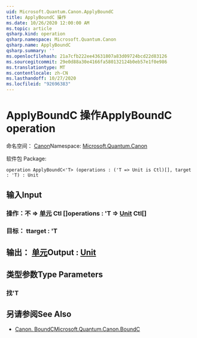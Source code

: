 ```yaml
---
uid: Microsoft.Quantum.Canon.ApplyBoundC
title: ApplyBoundC 操作
ms.date: 10/26/2020 12:00:00 AM
ms.topic: article
qsharp.kind: operation
qsharp.namespace: Microsoft.Quantum.Canon
qsharp.name: ApplyBoundC
qsharp.summary: ''
ms.openlocfilehash: 21a7cfb222ee43631807a83d09724bcd22d83126
ms.sourcegitcommit: 29e0d88a30e4166fa580132124b0eb57e1f0e986
ms.translationtype: MT
ms.contentlocale: zh-CN
ms.lasthandoff: 10/27/2020
ms.locfileid: "92696383"
---
```

# <a name="applyboundc-operation"></a><span data-ttu-id="36663-102">ApplyBoundC 操作</span><span class="sxs-lookup"><span data-stu-id="36663-102">ApplyBoundC operation</span></span>

<span data-ttu-id="36663-103">命名空间： [Canon](xref:Microsoft.Quantum.Canon)</span><span class="sxs-lookup"><span data-stu-id="36663-103">Namespace: [Microsoft.Quantum.Canon](xref:Microsoft.Quantum.Canon)</span></span>

<span data-ttu-id="36663-104">软件包 [](https://nuget.org/packages/)</span><span class="sxs-lookup"><span data-stu-id="36663-104">Package: [](https://nuget.org/packages/)</span></span>




```qsharp
operation ApplyBoundC<'T> (operations : ('T => Unit is Ctl)[], target : 'T) : Unit
```


## <a name="input"></a><span data-ttu-id="36663-105">输入</span><span class="sxs-lookup"><span data-stu-id="36663-105">Input</span></span>

### <a name="operations--t--unit-ctl"></a><span data-ttu-id="36663-106">操作：不 => [单元](xref:microsoft.quantum.lang-ref.unit) Ctl []</span><span class="sxs-lookup"><span data-stu-id="36663-106">operations : 'T => [Unit](xref:microsoft.quantum.lang-ref.unit) Ctl[]</span></span>




### <a name="target--t"></a><span data-ttu-id="36663-107">目标： t</span><span class="sxs-lookup"><span data-stu-id="36663-107">target : 'T</span></span>





## <a name="output--unit"></a><span data-ttu-id="36663-108">输出： [单元](xref:microsoft.quantum.lang-ref.unit)</span><span class="sxs-lookup"><span data-stu-id="36663-108">Output : [Unit](xref:microsoft.quantum.lang-ref.unit)</span></span>



## <a name="type-parameters"></a><span data-ttu-id="36663-109">类型参数</span><span class="sxs-lookup"><span data-stu-id="36663-109">Type Parameters</span></span>

### <a name="t"></a><span data-ttu-id="36663-110">找</span><span class="sxs-lookup"><span data-stu-id="36663-110">'T</span></span>



## <a name="see-also"></a><span data-ttu-id="36663-111">另请参阅</span><span class="sxs-lookup"><span data-stu-id="36663-111">See Also</span></span>

- [<span data-ttu-id="36663-112">Canon. BoundC</span><span class="sxs-lookup"><span data-stu-id="36663-112">Microsoft.Quantum.Canon.BoundC</span></span>](xref:Microsoft.Quantum.Canon.BoundC)
